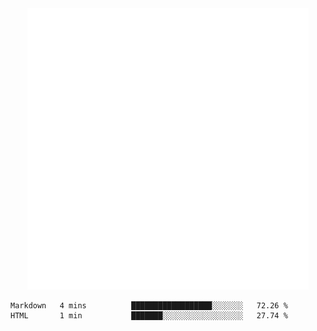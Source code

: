 <div align="center">
    <a href="https://konst.fish">
        <img src="https://raw.githubusercontent.com/konstfish/konstfish/master/fish.svg" alt="Logo" width="450"/>
    </a>
</div>

<!--START_SECTION:waka-->

```text
Markdown   4 mins          ██████████████████░░░░░░░   72.26 %
HTML       1 min           ███████░░░░░░░░░░░░░░░░░░   27.74 %
```

<!--END_SECTION:waka-->

